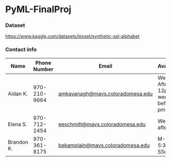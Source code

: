 # PyML-FinalProj
### Dataset
https://www.kaggle.com/datasets/lexset/synthetic-asl-alphabet

### Contact info
 | Name | Phone Number | Email | Availability |
 |------|--------------|-------|--------------|
 |Aidan K.|970-210-9664|amkavanagh@mavs.coloradomesa.edu|Weekdays After 12pm, weekends before 3 pm |
 |Elena S.|970-712-2454|eeschmitt@mavs.coloradomesa.edu|Weekdays after 12pm|
 |Brandon K. |970-361-8175 |bekamplain@mavs.coloradomesa.edu |M-F after 5:30 pm, SSu - TBD |

 
